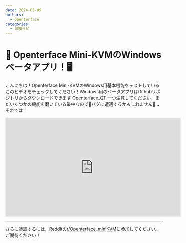 ```yaml
---
date: 2024-05-09
authors:
  - Openterface
categories:
  - お知らせ
---
```


# 🚀 Openterface Mini-KVMのWindowsベータアプリ！🖥️

こんにちは！Openterface Mini-KVMのWindows用基本機能をテストしているこのビデオをチェックしてください！Windows用のベータアプリはGithubリポジトリからダウンロードできます [Openterface_QT](https://github.com/TechxArtisanStudio/Openterface_QT) 一つ注意してください、まだいくつかの機能を磨いている最中なので🔧バグに遭遇するかもしれません🐛... それでは！

<!-- more -->

<iframe width="560" height="315" src="https://www.youtube.com/embed/ERzpGtRvP2o?si=kTgl8-iQwSupuIT4" title="YouTube video player" frameborder="0" allow="accelerometer; autoplay; clipboard-write; encrypted-media; gyroscope; picture-in-picture; web-share" referrerpolicy="strict-origin-when-cross-origin" allowfullscreen></iframe>

--------

さらに議論するには、Redditの[r/Openterface_miniKVM](https://www.reddit.com/r/Openterface_miniKVM/)に参加してください。ご期待ください！